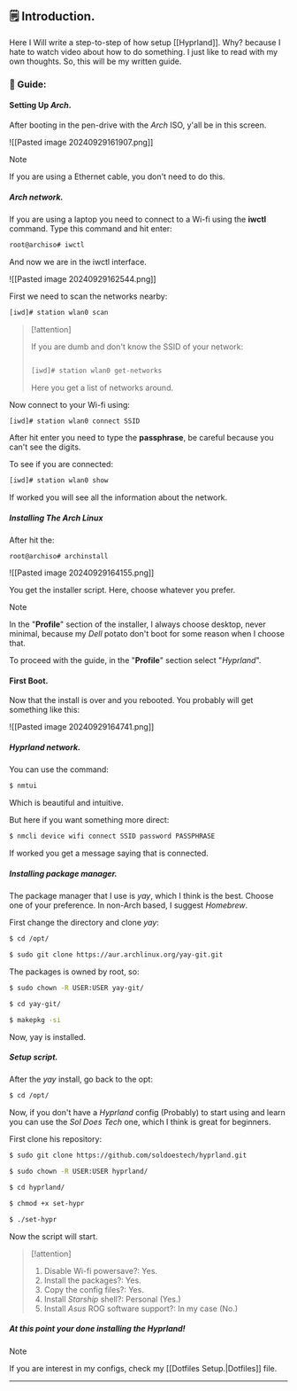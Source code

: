 ## 🗒 Introduction.

Here I Will write a step-to-step of how setup [[Hyprland]].
Why? because I hate to watch video about how to do something.
I just like to read with my own thoughts.
So, this will be my written guide.

### 📖 Guide:

#### Setting Up _Arch_.

After booting in the pen-drive with the _Arch_ ISO, y'all be in this screen.

![[Pasted image 20240929161907.png]]

> [!note]
> If you are using a Ethernet cable, you don't need to do this.

##### Arch network.

If you are using a laptop you need to connect to a Wi-fi using the **iwctl** command.
Type this command and hit enter:

```bash
root@archiso# iwctl
```

And now we are in the iwctl interface.

![[Pasted image 20240929162544.png]]

First we need to scan the networks nearby:

```bash
[iwd]# station wlan0 scan
```

> [!attention]
>
> If you are dumb and don't know the SSID of your network:
>
> ```bash
>
> [iwd]# station wlan0 get-networks
>
> ```
>
> Here you get a list of networks around.

Now connect to your Wi-fi using:

```bash
[iwd]# station wlan0 connect SSID
```

After hit enter you need to type the **passphrase**, be careful because you can't see the digits.

To see if you are connected:

```bash
[iwd]# station wlan0 show
```

If worked you will see all the information about the network.

##### Installing The _Arch_ Linux

After hit the:

```
root@archiso# archinstall
```

![[Pasted image 20240929164155.png]]

You get the installer script.
Here, choose whatever you prefer.

> [!NOTE]
> In the "**Profile**" section of the installer, I always choose desktop, never minimal, because my _Dell_ potato don't boot for some reason when I choose that.

To proceed with the guide, in the "**Profile**" section select "_Hyprland_".

#### First Boot.

Now that the install is over and you rebooted.
You probably will get something like this:

![[Pasted image 20240929164741.png]]

##### Hyprland network.

You can use the command:

```bash
$ nmtui
```

Which is beautiful and intuitive.

But here if you want something more direct:

```bash
$ nmcli device wifi connect SSID password PASSPHRASE
```

If worked you get a message saying that is connected.

##### Installing package manager.

The package manager that I use is _yay_, which I think is the best.
Choose one of your preference.
In non-Arch based, I suggest _Homebrew_.

First change the directory and clone _yay_:

```bash
$ cd /opt/

$ sudo git clone https://aur.archlinux.org/yay-git.git
```

The packages is owned by root, so:

```bash
$ sudo chown -R USER:USER yay-git/

$ cd yay-git/

$ makepkg -si
```

Now, yay is installed.

##### Setup script.

After the _yay_ install, go back to the opt:

```bash
$ cd /opt/
```

Now, if you don't have a _Hyprland_ config (Probably) to start using and learn you can use the _Sol Does Tech_ one, which I think is great for beginners.

First clone his repository:

```bash
$ sudo git clone https://github.com/soldoestech/hyprland.git

$ sudo chown -R USER:USER hyprland/

$ cd hyprland/

$ chmod +x set-hypr

$ ./set-hypr
```

Now the script will start.

> [!attention]
>
> 1. Disable Wi-fi powersave?: Yes.
> 2. Install the packages?: Yes.
> 3. Copy the config files?: Yes.
> 4. Install _Starship_ shell?: Personal (Yes.)
> 5. Install _Asus_ ROG software support?: In my case (No.)

##### At this point your done installing the _Hyprland_!

> [!NOTE]
>
> If you are interest in my configs, check my [[Dotfiles Setup.|Dotfiles]] file.

---
